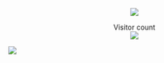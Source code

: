 
<p align="center">
  <img src="https://i.pinimg.com/originals/65/5d/eb/655deb79adc638114407738f79dea2c4.gif" />
</p>

<p align="center"> 
  Visitor count<br>
  <img src="https://profile-counter.glitch.me/Yaxraj-rajput/count.svg" />
</p>

![](https://komarev.com/ghpvc/?username=yaxraj-rajput&style=flat-square)
